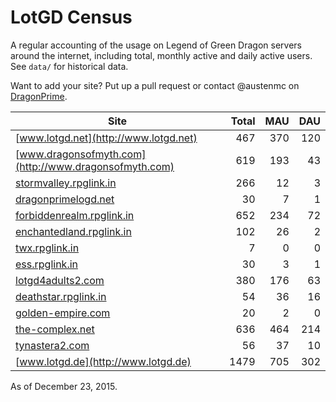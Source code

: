 # LotGD Census
A regular accounting of the usage on Legend of Green Dragon servers around the internet, including total, monthly active and daily active users. See `data/` for historical data.

Want to add your site? Put up a pull request or contact @austenmc on [DragonPrime](http://dragonprime.net).


Site | Total | MAU | DAU
--- | ---:| ---:| ---:
[www.lotgd.net](http://www.lotgd.net)|467|370|120
[www.dragonsofmyth.com](http://www.dragonsofmyth.com)|619|193|43
[stormvalley.rpglink.in](http://stormvalley.rpglink.in)|266|12|3
[dragonprimelogd.net](http://dragonprimelogd.net)|30|7|1
[forbiddenrealm.rpglink.in](http://forbiddenrealm.rpglink.in)|652|234|72
[enchantedland.rpglink.in](http://enchantedland.rpglink.in)|102|26|2
[twx.rpglink.in](http://twx.rpglink.in)|7|0|0
[ess.rpglink.in](http://ess.rpglink.in)|30|3|1
[lotgd4adults2.com](http://lotgd4adults2.com)|380|176|63
[deathstar.rpglink.in](http://deathstar.rpglink.in)|54|36|16
[golden-empire.com](http://golden-empire.com)|20|2|0
[the-complex.net](http://the-complex.net)|636|464|214
[tynastera2.com](http://tynastera2.com)|56|37|10
[www.lotgd.de](http://www.lotgd.de)|1479|705|302

As of December 23, 2015.
